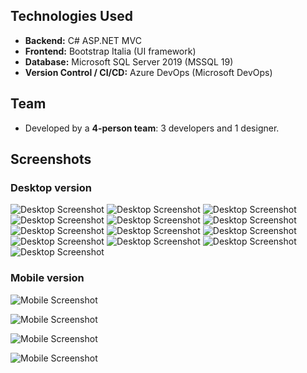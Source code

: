## Technologies Used

- **Backend:** C# ASP.NET MVC  
- **Frontend:** Bootstrap Italia (UI framework)  
- **Database:** Microsoft SQL Server 2019 (MSSQL 19)  
- **Version Control / CI/CD:** Azure DevOps (Microsoft DevOps)

## Team

- Developed by a **4-person team**: 3 developers and 1 designer.  

## Screenshots

### Desktop version
![Desktop Screenshot](imgs/accedi.png)
![Desktop Screenshot](imgs/profilo.png)
![Desktop Screenshot](imgs/servizi.png)
![Desktop Screenshot](imgs/unovoUtente.png)
![Desktop Screenshot](imgs/gestioneUtenti.png)
![Desktop Screenshot](imgs/agagraficaCittadino.png)
![Desktop Screenshot](imgs/agagraficaCittadinoSegnalazione2.png)
![Desktop Screenshot](imgs/agagraficaCittadinoMonitoraggio.png)
![Desktop Screenshot](imgs/agagraficaCittadinoCerca.png)
![Desktop Screenshot](imgs/agagraficaCittadinoUtenze2.png)
![Desktop Screenshot](imgs/agagraficaCittadinoUtenze3.png)
![Desktop Screenshot](imgs/agagraficaCittadinoAttivita.png)
![Desktop Screenshot](imgs/agagraficaCittadinoAnalisi.png)

### Mobile version
![Mobile Screenshot](imgs/mobile/accedi.png)

![Mobile Screenshot](imgs/mobile/servizi.png)

![Mobile Screenshot](imgs/mobile/anagrafici.png)

![Mobile Screenshot](imgs/mobile/segnalazione2.png)
